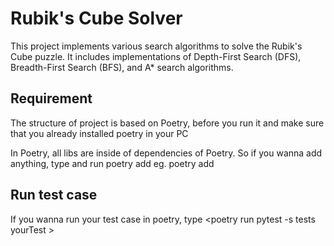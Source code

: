 # Rubik's Cube Solver

This project implements various search algorithms to solve the Rubik's Cube puzzle. It includes implementations of Depth-First Search (DFS), Breadth-First Search (BFS), and A* search algorithms.

## Requirement 

The structure of project is based on Poetry, before you run it and make sure that you already installed poetry in your PC

In Poetry, all libs are inside of dependencies of Poetry. So if you wanna add anything, type and run poetry add <your library name> eg. poetry add <numpy>  

## Run test case 

If you wanna run your test case in poetry, type <poetry run pytest -s tests yourTest >